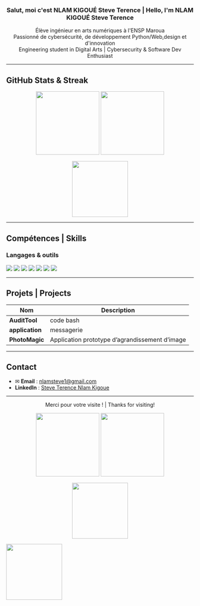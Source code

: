 <h3 align="center">Salut, moi c'est NLAM KIGOUÉ Steve Terence | Hello, I'm NLAM KIGOUÉ Steve Terence</h3>

<p align="center">
  Élève ingénieur en arts numériques à l'ENSP Maroua<br>
   Passionné de cybersécurité, de développement Python/Web,design et d'innovation<br>
  Engineering student in Digital Arts | Cybersecurity & Software Dev Enthusiast
</p>

---

##  GitHub Stats & Streak

<p align="center">
  <img src="https://github-readme-stats.vercel.app/api?username=steveterence237&show_icons=true&theme=blueberry&border_radius=10" height="170"/>
  <img src="https://github-readme-stats.vercel.app/api/top-langs/?username=steveterence237&layout=compact&theme=blueberry&border_radius=10" height="170"/>
</p>

<p align="center">
  <img src="https://streak-stats.demolab.com/?user=steveterence237&theme=blueberry&hide_border=false" height="150"/>
</p>

---

## Compétences | Skills

### Langages & outils

<p>
  <img src="https://img.shields.io/badge/Python-3670A0?style=for-the-badge&logo=python&logoColor=white"/>
  <img src="https://img.shields.io/badge/HTML5-E34F26?style=for-the-badge&logo=html5&logoColor=white"/>
  <img src="https://img.shields.io/badge/CSS3-1572B6?style=for-the-badge&logo=css3&logoColor=white"/>
  <img src="https://img.shields.io/badge/JavaScript-F7DF1E?style=for-the-badge&logo=javascript&logoColor=black"/>
  <img src="https://img.shields.io/badge/Linux-FCC624?style=for-the-badge&logo=linux&logoColor=black"/>
  <img src="https://img.shields.io/badge/Git-F05032?style=for-the-badge&logo=git&logoColor=white"/>
  <img src="https://img.shields.io/badge/GitHub-181717?style=for-the-badge&logo=github&logoColor=white"/>
</p>

---

## Projets | Projects

| Nom | Description |
|-----|-------------|
|  **AuditTool** | code bash |
|  **application** | messagerie  |
|  **PhotoMagic** | Application prototype d’agrandissement d’image |

---

##  Contact

- ✉ **Email** : [nlamsteve1@gmail.com](mailto:nsteveterence237@gmail.com)  
-  **LinkedIn** : [Steve Terence Nlam Kigoue](https://linkedin.com/in/steve-terence-nlam-kigoue-b43775373)

---

<p align="center">
  Merci pour votre visite !  | Thanks for visiting! 
</p>
<p align="center">
  <img src="https://github-readme-stats.vercel.app/api?username=steveterence237&show_icons=true&theme=blueberry&border_radius=10" height="170"/>
  <img src="https://github-readme-stats.vercel.app/api/top-langs/?username=steveterence237&layout=compact&theme=blueberry&border_radius=10" height="170"/>
</p>

<p align="center">
  <img src="https://streak-stats.demolab.com/?user=steveterence237&theme=blueberry&hide_border=false" height="150"/>
</p>
<img src="https://streak-stats.demolab.com/?user=steveterence237&theme=blueberry&hide_border=false" height="150"/>

